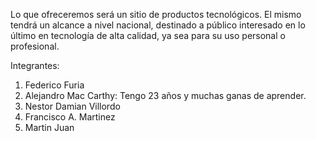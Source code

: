 Lo que ofreceremos será un sitio de productos tecnológicos. El mismo tendrá un alcance a nivel nacional, destinado a público interesado en lo último en tecnología de alta calidad, ya sea para su uso personal o profesional.

Integrantes:

1. Federico Furia
2. Alejandro Mac Carthy: Tengo 23 años y muchas ganas de aprender.
3. Nestor Damian Villordo
4. Francisco A. Martinez
5. Martin Juan